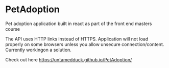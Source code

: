 # PetAdoption
Pet adoption application built in react as part of the front end masters course

The API uses HTTP links instead of HTTPS. Application will not load properly on some browsers unless you allow unsecure connection/content. Currently workingon a solution.

Check out here  https://untamedduck.github.io/PetAdoption/

